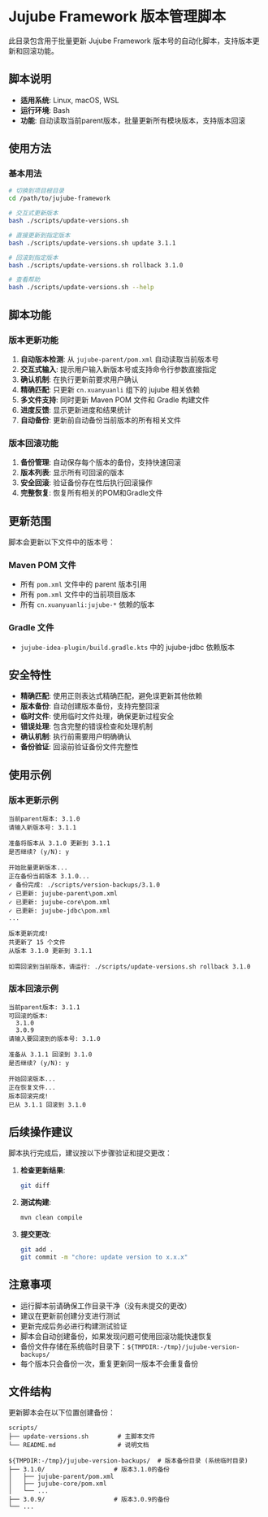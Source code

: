 # Jujube Framework 版本管理脚本

此目录包含用于批量更新 Jujube Framework 版本号的自动化脚本，支持版本更新和回滚功能。

## 脚本说明
- **适用系统**: Linux, macOS, WSL
- **运行环境**: Bash
- **功能**: 自动读取当前parent版本，批量更新所有模块版本，支持版本回滚

## 使用方法

### 基本用法
```bash
# 切换到项目根目录
cd /path/to/jujube-framework

# 交互式更新版本
bash ./scripts/update-versions.sh

# 直接更新到指定版本
bash ./scripts/update-versions.sh update 3.1.1

# 回滚到指定版本
bash ./scripts/update-versions.sh rollback 3.1.0

# 查看帮助
bash ./scripts/update-versions.sh --help
```

## 脚本功能

### 版本更新功能
1. **自动版本检测**: 从 `jujube-parent/pom.xml` 自动读取当前版本号
2. **交互式输入**: 提示用户输入新版本号或支持命令行参数直接指定
3. **确认机制**: 在执行更新前要求用户确认
4. **精确匹配**: 只更新 `cn.xuanyuanli` 组下的 jujube 相关依赖
5. **多文件支持**: 同时更新 Maven POM 文件和 Gradle 构建文件
6. **进度反馈**: 显示更新进度和结果统计
7. **自动备份**: 更新前自动备份当前版本的所有相关文件

### 版本回滚功能
1. **备份管理**: 自动保存每个版本的备份，支持快速回滚
2. **版本列表**: 显示所有可回滚的版本
3. **安全回滚**: 验证备份存在性后执行回滚操作
4. **完整恢复**: 恢复所有相关的POM和Gradle文件

## 更新范围

脚本会更新以下文件中的版本号：

### Maven POM 文件
- 所有 `pom.xml` 文件中的 parent 版本引用
- 所有 `pom.xml` 文件中的当前项目版本
- 所有 `cn.xuanyuanli:jujube-*` 依赖的版本

### Gradle 文件
- `jujube-idea-plugin/build.gradle.kts` 中的 jujube-jdbc 依赖版本

## 安全特性

- **精确匹配**: 使用正则表达式精确匹配，避免误更新其他依赖
- **版本备份**: 自动创建版本备份，支持完整回滚
- **临时文件**: 使用临时文件处理，确保更新过程安全
- **错误处理**: 包含完整的错误检查和处理机制
- **确认机制**: 执行前需要用户明确确认
- **备份验证**: 回滚前验证备份文件完整性

## 使用示例

### 版本更新示例
```
当前parent版本: 3.1.0
请输入新版本号: 3.1.1

准备将版本从 3.1.0 更新到 3.1.1
是否继续? (y/N): y

开始批量更新版本...
正在备份当前版本 3.1.0...
✓ 备份完成: ./scripts/version-backups/3.1.0
✓ 已更新: jujube-parent\pom.xml
✓ 已更新: jujube-core\pom.xml
✓ 已更新: jujube-jdbc\pom.xml
...

版本更新完成!
共更新了 15 个文件
从版本 3.1.0 更新到 3.1.1

如需回滚到当前版本，请运行: ./scripts/update-versions.sh rollback 3.1.0
```

### 版本回滚示例
```
当前parent版本: 3.1.1
可回滚的版本:
  3.1.0
  3.0.9
请输入要回滚到的版本号: 3.1.0

准备从 3.1.1 回滚到 3.1.0
是否继续? (y/N): y

开始回滚版本...
正在恢复文件...
版本回滚完成!
已从 3.1.1 回滚到 3.1.0
```

## 后续操作建议

脚本执行完成后，建议按以下步骤验证和提交更改：

1. **检查更新结果**:
   ```bash
   git diff
   ```

2. **测试构建**:
   ```bash
   mvn clean compile
   ```

3. **提交更改**:
   ```bash
   git add .
   git commit -m "chore: update version to x.x.x"
   ```

## 注意事项

- 运行脚本前请确保工作目录干净（没有未提交的更改）
- 建议在更新前创建分支进行测试
- 更新完成后务必进行构建测试验证
- 脚本会自动创建备份，如果发现问题可使用回滚功能快速恢复
- 备份文件存储在系统临时目录下：`${TMPDIR:-/tmp}/jujube-version-backups/`
- 每个版本只会备份一次，重复更新同一版本不会重复备份

## 文件结构

更新脚本会在以下位置创建备份：
```
scripts/
├── update-versions.sh        # 主脚本文件
└── README.md                 # 说明文档

${TMPDIR:-/tmp}/jujube-version-backups/  # 版本备份目录 (系统临时目录)
├── 3.1.0/                   # 版本3.1.0的备份
│   ├── jujube-parent/pom.xml
│   ├── jujube-core/pom.xml
│   └── ...
├── 3.0.9/                   # 版本3.0.9的备份
└── ...
```